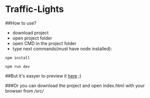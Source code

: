 # Traffic-Lights

##How to use?
  - download project
  - open project folder
  - open CMD in the project folder
  - type next commands(must have node installed):
  
  ```
  npm install
  ```
  ```
  npm run dev
  ```
  
  


##But it's easyer to preview it [here](https://rawgit.com/happyHooman/Traffic-Lights/master/src/index.html) ;)

###Or you can download the project and open index.html with your browser from /src/